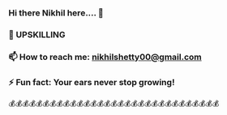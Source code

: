 ### Hi there Nikhil here....  👋




### 🔭 UPSKILLING 
### 📫 How to reach me: nikhilshetty00@gmail.com
### ⚡ Fun fact: Your ears never stop growing!
💰💰💰💰💰💰💰💰💰💰💰💰💰💰💰💰💰💰💰💰💰💰💰💰💰💰💰💰💰💰💰
